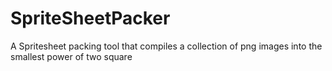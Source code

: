 # SpriteSheetPacker
A Spritesheet packing tool that compiles a collection of png images into the smallest power of two square
